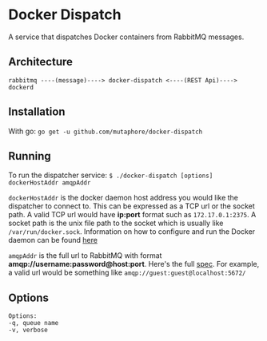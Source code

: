 # Docker Dispatch
A service that dispatches Docker containers from RabbitMQ messages.


## Architecture

```
rabbitmq ----(message)----> docker-dispatch <----(REST Api)----> dockerd
```

## Installation

With go: `go get -u github.com/mutaphore/docker-dispatch`


## Running

To run the dispatcher service: `$ ./docker-dispatch [options] dockerHostAddr amqpAddr`

`dockerHostAddr` is the docker daemon host address you would like the dispatcher to connect to. This can be expressed as a TCP url or the socket path. A valid TCP url would have **ip:port** format such as `172.17.0.1:2375`. A socket path is the unix file path to the socket which is usually like `/var/run/docker.sock`. Information on how to configure and run the Docker daemon can be found [here](https://docs.docker.com/engine/admin/configuring/)

`amqpAddr` is the full url to RabbitMQ with format **amqp://username:password@host:port**. Here's the full [spec](https://www.rabbitmq.com/uri-spec.html). For example, a valid url would be something like `amqp://guest:guest@localhost:5672/`

## Options
```
Options:
-q, queue name
-v, verbose
```
